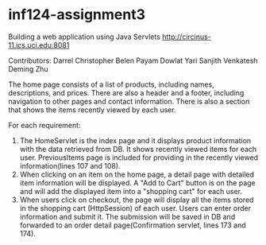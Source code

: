# inf124-assignment3
Building a web application using Java Servlets
http://circinus-11.ics.uci.edu:8081

Contributors:
Darrel Christopher Belen
Payam Dowlat Yari
Sanjith Venkatesh
Deming Zhu

The home page consists of a list of products, including names, descriptions, and prices. There are also a header and a footer, including navigation to other pages and contact information. There is also a section that shows the items recently viewed by each user.

For each requirement:
1. The HomeServlet is the index page and it displays product information with the data retrieved from DB. It shows recently viewed items for each user. PreviousItems page is included for providing in the recently viewed information(lines 107 and 108).
2. When clicking on an item on the home page, a detail page with detailed item information will be displayed. A "Add to Cart" button is on the page and will add the displayed item into a "shopping cart" for each user.
3. When users click on checkout, the page will display all the items stored in the shopping cart (HttpSession) of each user. Users can enter order information and submit it. The submission will be saved in DB and forwarded to an order detail page(Confirmation servlet, lines 173 and 174).  

